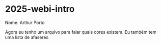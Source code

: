 # 2025-webi-intro

Nome: Arthur Porto

Agora eu tenho um arquivo para falar quais cores existem.
Eu também tem uma lista de afaseres.
